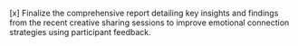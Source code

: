 [x] Finalize the comprehensive report detailing key insights and findings from the recent creative sharing sessions to improve emotional connection strategies using participant feedback.